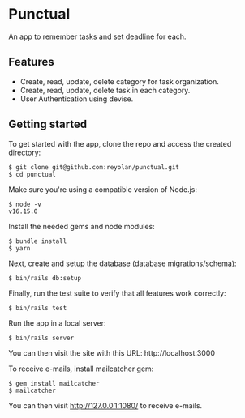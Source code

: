 # Punctual

An app to remember tasks and set deadline for each.

## Features

- Create, read, update, delete category for task organization.
- Create, read, update, delete task in each category.
- User Authentication using devise.

## Getting started

To get started with the app, clone the repo and access the created directory:

```
$ git clone git@github.com:reyolan/punctual.git
$ cd punctual
```

Make sure you're using a compatible version of Node.js:

```
$ node -v
v16.15.0
```

Install the needed gems and node modules:

```
$ bundle install
$ yarn
```

Next, create and setup the database (database migrations/schema):

```
$ bin/rails db:setup
```

Finally, run the test suite to verify that all features work correctly:

```
$ bin/rails test
```

Run the app in a local server:

```
$ bin/rails server
```

You can then visit the site with this URL: http://localhost:3000

To receive e-mails, install mailcatcher gem:

```
$ gem install mailcatcher
$ mailcatcher
```

You can then visit http://127.0.0.1:1080/ to receive e-mails.
